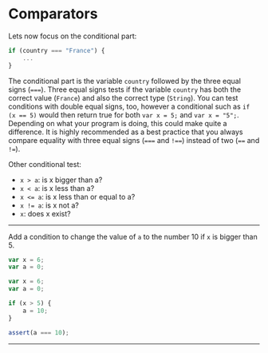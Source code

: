 # Comparators

Lets now focus on the conditional part:

```javascript
if (country === "France") {
    ...
}
```

The conditional part is the variable `country` followed by the three equal signs (`===`). Three equal signs tests if the variable `country` has both the correct value (`France`) and also the correct type (`String`). You can test conditions with double equal signs, too, however a conditional such as `if (x == 5)` would then return true for both `var x = 5;` and `var x = "5";`. Depending on what your program is doing, this could make quite a difference.  It is highly recommended as a best practice that you always compare equality with three equal signs (`===` and `!==`) instead of two (`==` and `!=`).

Other conditional test:

* ```x > a```: is x bigger than a?
* ```x < a```: is x less than a?
* ```x <= a```: is x less than or equal to a?
* ```x != a```: is x not a?
* ```x```: does x exist?


---

Add a condition to change the value of `a` to the number 10 if `x` is bigger than 5.

```js
var x = 6;
var a = 0;


```

```js
var x = 6;
var a = 0;

if (x > 5) {
    a = 10;
}
```

```js
assert(a === 10);
```

---
